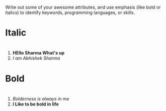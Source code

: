 Write out some of your awesome attributes, and use emphasis (like bold or italics) to identify keywords, programming languages, or skills. 
# Italic <h1>
1. __HEllo Sharma What's up__
2. _I am Abhishek Sharma_
  
# Bold <h1>
1. *Bolderness is always in me*
2. **I Like to be bold in life**
